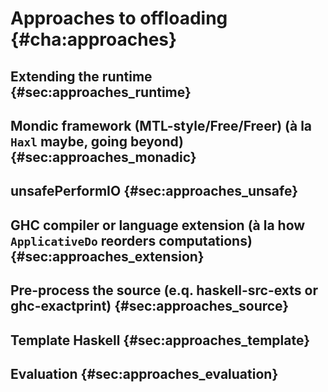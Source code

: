 # Approaches to offloading {#cha:approaches}

## Extending the runtime {#sec:approaches_runtime}


## Mondic framework (MTL-style/Free/Freer) (à la `Haxl` maybe, going beyond) {#sec:approaches_monadic}


## unsafePerformIO {#sec:approaches_unsafe}


## GHC compiler or language extension (à la how `ApplicativeDo` reorders computations) {#sec:approaches_extension}


## Pre-process the source (e.q. haskell-src-exts or ghc-exactprint) {#sec:approaches_source}


## Template Haskell {#sec:approaches_template}


## Evaluation {#sec:approaches_evaluation}
